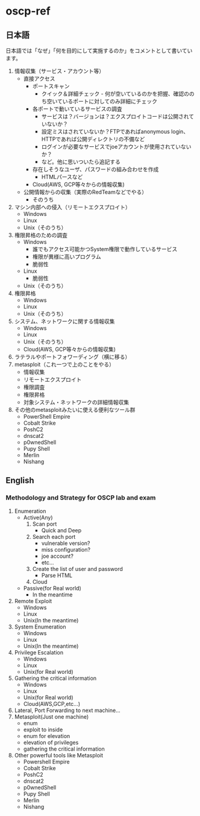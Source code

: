# oscp-ref
## 日本語
日本語では「なぜ」「何を目的にして実施するのか」をコメントとして書いています。

1. 情報収集（サービス・アカウント等）
	- 直接アクセス
		- ポートスキャン
			- クイック＆詳細チェック - 何が空いているのかを把握、確認ののち空いているポートに対してのみ詳細にチェック
		- 各ポートで動いているサービスの調査
			- サービスは？バージョンは？エクスプロイトコードは公開されていないか？
			- 設定ミスはされていないか？FTPであればanonymous login、HTTPであれば公開ディレクトリの不備など
			- ログインが必要なサービスでjoeアカウントが使用されていないか？
			- など。他に思いついたら追記する
		- 存在しそうなユーザ、パスワードの組み合わせを作成
			- HTMLパースなど
		- Cloud(AWS, GCP等々からの情報収集)
	- 公開情報からの収集（実際のRedTeamなどでやる）
		- そのうち
1. マシン内部への侵入（リモートエクスプロイト）
	- Windows
	- Linux
	- Unix（そのうち）
1. 権限昇格のための調査
	- Windows
		- 誰でもアクセス可能かつSystem権限で動作しているサービス
		- 権限が異様に高いプログラム
		- 脆弱性
	- Linux
		- 脆弱性
	- Unix（そのうち）
1. 権限昇格
	- Windows
	- Linux
	- Unix（そのうち）
1. システム、ネットワークに関する情報収集
	- Windows
	- Linux
	- Unix（そのうち）
	- Cloud(AWS, GCP等々からの情報収集)
1. ラテラルやポートフォワーディング（横に移る）
1. metasploit（これ一つで上のことをやる）
	- 情報収集
	- リモートエクスプロイト
	- 権限調査
	- 権限昇格
	- 対象システム・ネットワークの詳細情報収集
1. その他のmetasploitみたいに使える便利なツール群
	- PowerShell Empire
	- Cobalt Strike
	- PoshC2
	- dnscat2
	- p0wnedShell
	- Pupy Shell
	- Merlin
	- Nishang

## English
### Methodology and Strategy for OSCP lab and exam
1. Enumeration
	- Active(Any)
		1. Scan port
			- Quick and Deep
		1. Search each port
			- vulnerable version?
			- miss configuration?
			- joe account?
			- etc...
		1. Create the list of user and password
			- Parse HTML
		1. Cloud
	- Passive(for Real world)
		- In the meantime
1. Remote Exploit
	- Windows
	- Linux
	- Unix(In the meantime)
1. System Enumeration
	- Windows
	- Linux
	- Unix(In the meantime)
1. Privilege Escalation
	- Windows
	- Linux
	- Unix(for Real world)
1. Gathering the critical information
	- Windows
	- Linux
	- Unix(for Real world)
	- Cloud(AWS,GCP,etc...)
1. Lateral, Port Forwarding to next machine...
1. Metasploit(Just one machine)
	- enum
	- exploit to inside
	- enum for elevation
	- elevation of privileges
	- gathering the critical information
1. Other powerful tools like Metasploit
	- Powershell Empire
	- Cobalt Strike
	- PoshC2
	- dnscat2
	- p0wnedShell
	- Pupy Shell
	- Merlin
	- Nishang

